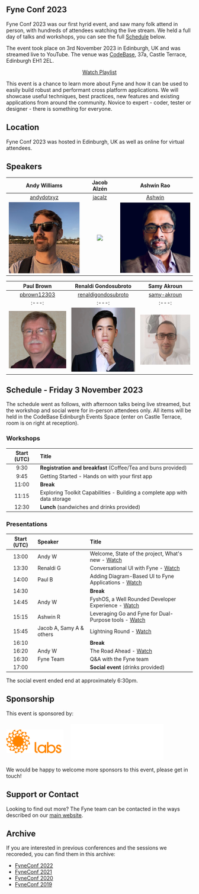 ## Fyne Conf 2023

Fyne Conf 2023 was our first hyrid event, and saw many folk attend in person, with hundreds of attendees watching the live stream.
We held a full day of talks and workshops, you can see the full [Schedule](#schedule---friday-3-november-2023) below.

The event took place on 3rd November 2023 in Edinburgh, UK and was streamed live to YouTube.
The venue was [CodeBase](https://thisiscodebase.com), 37a, Castle Terrace, Edinburgh EH1 2EL.

<p style="text-align: center">
  <a href="https://www.youtube.com/watch?v=-F8_Xw_5zG4&list=PLjpijTpXl1_pD8663I9ztUHocyG0geTiD&pp=iAQB" class="btn btn-primary">Watch Playlist</a>
</p>

This event is a chance to learn more about Fyne and how it can be used to
easily build robust and performant cross platform applications.
We will showcase useful techniques, best practices, new features and existing applications from around the community.
Novice to expert - coder, tester or designer - there is something for everyone.

## Location

Fyne Conf 2023 was hosted in Edinburgh, UK as well as online for virtual attendees.

## Speakers

| Andy Williams | Jacob Alzén | Ashwin Rao |
|:---:|:---:|:---:|
| [andydotxyz](https://twitter.com/andydotxyz) | [jacalz](https://github.com/jacalz) | [Ashwin](https://www.linkedin.com/in/ashwinraop/) |
| ![](/assets/img/andydotxyz.jpg) |  <img src="https://avatars3.githubusercontent.com/u/25466657?s=460&u=fd19b488f28032c9c5cf15eaf08536441d56ad93&v=4" width="200" /> | <img src="/assets/img/ash.jpg" width="200" /> |

| Paul Brown | Renaldi Gondosubroto | Samy Akroun |
|:---:|:---:|:---:|
| [pbrown12303](https://github.com/pbrown12303) | [renaldigondosubroto](https://www.linkedin.com/in/renaldigondosubroto/) | [samy-akroun](https://www.linkedin.com/in/samy-akroun-4111bb19a/) |
|:---:|:---:|:---:|
| <img src="/assets/img/pbrown12303.png" width="200" /> |  <img src="/assets/img/renaldig.jpg" width="200" /> | <img src="/assets/img/matwachich.jpeg" width="200" /> |

## Schedule - Friday 3 November 2023

The schedule went as follows, with afternoon talks being live streamed, but the workshop and social were for in-person attendees only.
All items will be held in the CodeBase Edinburgh Events Space (enter on Castle Terrace, room is on right at reception).


### Workshops

| Start (UTC) | Title |
|:---:|:---|
| 9:30 | **Registration and breakfast** (Coffee/Tea and buns provided) |
| 9:45 | Getting Started - Hands on with your first app |
| 11:00 | **Break** |
| 11:15 | Exploring Toolkit Capabilities - Building a complete app with data storage |
| 12:30 | **Lunch** (sandwiches and drinks provided) |


### Presentations

| Start (UTC) | Speaker | Title |
|:---:|:---|:---|
| 13:00 | Andy W | Welcome, State of the project, What's new - [Watch](https://youtu.be/-F8_Xw_5zG4?feature=shared) |
| 13:30 | Renaldi G | Conversational UI with Fyne - [Watch](https://youtu.be/eV9O-cyoTXY?feature=shared) |
| 14:00 | Paul B | Adding Diagram-Based UI to Fyne Applications - [Watch](https://youtu.be/ADMbm1ASSrI?feature=shared) |
| 14:30 | | **Break** |
| 14:45 | Andy W | FyshOS, a Well Rounded Developer Experience - [Watch](https://youtu.be/XXmDmn-et4E?feature=shared) |
| 15:15 | Ashwin R | Leveraging Go and Fyne for Dual-Purpose tools - [Watch](https://youtu.be/oi4bEEml_10?feature=shared) |
| 15:45 | Jacob A, Samy A & others | Lightning Round - [Watch](https://youtu.be/EsX8CgC_N5M?feature=shared) |
| 16:10 | | **Break** |
| 16:20 | Andy W | The Road Ahead - [Watch](https://youtu.be/_Z6L1YJx6Y0?feature=shared) |
| 16:30 | Fyne Team | Q&A with the Fyne team |
| 17:00 | | **Social event** (drinks provided) |

The social event ended end at approximately 6:30pm.

## Sponsorship

This event is sponsored by:

<a href="https://fynelabs.com" style="text-decoration: none" alt="Fyne Labs" title="Fyne Labs"><img src="assets/img/fynelabs.png" style="padding: 14pt 0;" width="154" /></a>
&nbsp;&nbsp;&nbsp;
<a href="https://thisiscodebase.com" style="text-decoration: none" alt="CodeBase" title="CodeBase"><img src="assets/img/codebase.png" style="padding-top: 5pt;" width="250" /></a>

We would be happy to welcome more sponsors to this event, please get in touch!

## Support or Contact

Looking to find out more? The Fyne team can be contacted
in the ways described on our [main website](https://fyne.io/#contact).


## Archive

If you are interested in previous conferences and the sessions we recoreded, you can find them in this archive:

* [FyneConf 2022](/archive/2022)
* [FyneConf 2021](/archive/2021)
* [FyneConf 2020](/archive/2020)
* [FyneConf 2019](/archive/2019)

